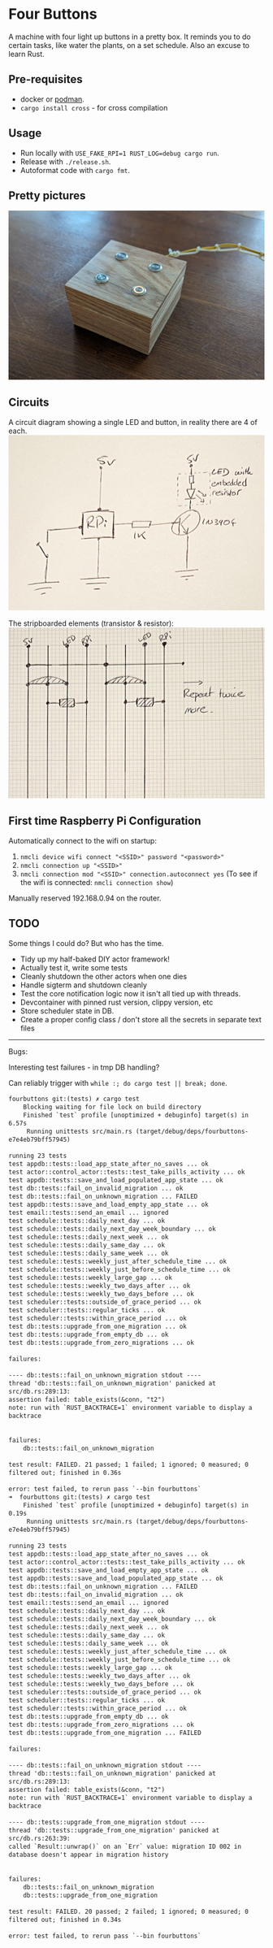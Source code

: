 Four Buttons
============

A machine with four light up buttons in a pretty box.  It reminds you to do certain tasks, like water the plants, on a set schedule.  Also an excuse to learn Rust.

## Pre-requisites

* docker or [podman](https://podman.io/docs/installation).
* `cargo install cross` - for cross compilation

## Usage

* Run locally with `USE_FAKE_RPI=1 RUST_LOG=debug cargo run`.
* Release with `./release.sh`.
* Autoformat code with `cargo fmt`.

## Pretty pictures

![Picture of the finished machine](images/complete.png)

## Circuits

A circuit diagram showing a single LED and button, in reality there are 4 of each.
![Circuit Diagram](images/circuit-2.png)

The stripboarded elements (transistor & resistor):
![Stripboard diagram](images/circuit-1.png)

## First time Raspberry Pi Configuration

Automatically connect to the wifi on startup:
1. `nmcli device wifi connect "<SSID>" password "<password>"`
2. `nmcli connection up "<SSID>"`
3. `nmcli connection mod "<SSID>" connection.autoconnect yes`
(To see if the wifi is connected: `nmcli connection show`)

Manually reserved 192.168.0.94 on the router.

## TODO

Some things I could do?  But who has the time.
* Tidy up my half-baked DIY actor framework!
 * Actually test it, write some tests
 * Cleanly shutdown the other actors when one dies
 * Handle sigterm and shutdown cleanly
* Test the core notification logic now it isn't all tied up with threads.
* Devcontainer with pinned rust version, clippy version, etc
* Store scheduler state in DB.
* Create a proper config class / don't store all the secrets in separate text files

---

Bugs:

Interesting test failures - in tmp DB handling?

Can reliably trigger with `while :; do cargo test || break; done`.

```
fourbuttons git:(tests) ✗ cargo test
    Blocking waiting for file lock on build directory
    Finished `test` profile [unoptimized + debuginfo] target(s) in 6.57s
     Running unittests src/main.rs (target/debug/deps/fourbuttons-e7e4eb79bff57945)

running 23 tests
test appdb::tests::load_app_state_after_no_saves ... ok
test actor::control_actor::tests::test_take_pills_activity ... ok
test appdb::tests::save_and_load_populated_app_state ... ok
test db::tests::fail_on_invalid_migration ... ok
test db::tests::fail_on_unknown_migration ... FAILED
test appdb::tests::save_and_load_empty_app_state ... ok
test email::tests::send_an_email ... ignored
test schedule::tests::daily_next_day ... ok
test schedule::tests::daily_next_day_week_boundary ... ok
test schedule::tests::daily_next_week ... ok
test schedule::tests::daily_same_day ... ok
test schedule::tests::daily_same_week ... ok
test schedule::tests::weekly_just_after_schedule_time ... ok
test schedule::tests::weekly_just_before_schedule_time ... ok
test schedule::tests::weekly_large_gap ... ok
test schedule::tests::weekly_two_days_after ... ok
test schedule::tests::weekly_two_days_before ... ok
test scheduler::tests::outside_of_grace_period ... ok
test scheduler::tests::regular_ticks ... ok
test scheduler::tests::within_grace_period ... ok
test db::tests::upgrade_from_one_migration ... ok
test db::tests::upgrade_from_empty_db ... ok
test db::tests::upgrade_from_zero_migrations ... ok

failures:

---- db::tests::fail_on_unknown_migration stdout ----
thread 'db::tests::fail_on_unknown_migration' panicked at src/db.rs:289:13:
assertion failed: table_exists(&conn, "t2")
note: run with `RUST_BACKTRACE=1` environment variable to display a backtrace


failures:
    db::tests::fail_on_unknown_migration

test result: FAILED. 21 passed; 1 failed; 1 ignored; 0 measured; 0 filtered out; finished in 0.36s

error: test failed, to rerun pass `--bin fourbuttons`
➜  fourbuttons git:(tests) ✗ cargo test
    Finished `test` profile [unoptimized + debuginfo] target(s) in 0.19s
     Running unittests src/main.rs (target/debug/deps/fourbuttons-e7e4eb79bff57945)

running 23 tests
test appdb::tests::load_app_state_after_no_saves ... ok
test actor::control_actor::tests::test_take_pills_activity ... ok
test appdb::tests::save_and_load_empty_app_state ... ok
test appdb::tests::save_and_load_populated_app_state ... ok
test db::tests::fail_on_unknown_migration ... FAILED
test db::tests::fail_on_invalid_migration ... ok
test email::tests::send_an_email ... ignored
test schedule::tests::daily_next_day ... ok
test schedule::tests::daily_next_day_week_boundary ... ok
test schedule::tests::daily_next_week ... ok
test schedule::tests::daily_same_day ... ok
test schedule::tests::daily_same_week ... ok
test schedule::tests::weekly_just_after_schedule_time ... ok
test schedule::tests::weekly_just_before_schedule_time ... ok
test schedule::tests::weekly_large_gap ... ok
test schedule::tests::weekly_two_days_after ... ok
test schedule::tests::weekly_two_days_before ... ok
test scheduler::tests::outside_of_grace_period ... ok
test scheduler::tests::regular_ticks ... ok
test scheduler::tests::within_grace_period ... ok
test db::tests::upgrade_from_empty_db ... ok
test db::tests::upgrade_from_zero_migrations ... ok
test db::tests::upgrade_from_one_migration ... FAILED

failures:

---- db::tests::fail_on_unknown_migration stdout ----
thread 'db::tests::fail_on_unknown_migration' panicked at src/db.rs:289:13:
assertion failed: table_exists(&conn, "t2")
note: run with `RUST_BACKTRACE=1` environment variable to display a backtrace

---- db::tests::upgrade_from_one_migration stdout ----
thread 'db::tests::upgrade_from_one_migration' panicked at src/db.rs:263:39:
called `Result::unwrap()` on an `Err` value: migration ID 002 in database doesn't appear in migration history


failures:
    db::tests::fail_on_unknown_migration
    db::tests::upgrade_from_one_migration

test result: FAILED. 20 passed; 2 failed; 1 ignored; 0 measured; 0 filtered out; finished in 0.34s

error: test failed, to rerun pass `--bin fourbuttons`
```